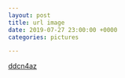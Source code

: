 ```yaml
---
layout: post
title: url image
date: 2019-07-27 23:00:00 +0000
categories: pictures

---
```

[ddcn4az](https://images-wixmp-ed30a86b8c4ca887773594c2.wixmp.com/f/3c93fa1c-58aa-4dd5-917f-2036b7a74ece/ddcn4az-e58e6457-0ed7-41eb-b861-6cd0e7ec26bf.png/v1/fill/w_900,h_900,q_80,strp/pomerino_by_mellowkun_ddcn4az-fullview.jpg?token=eyJ0eXAiOiJKV1QiLCJhbGciOiJIUzI1NiJ9.eyJzdWIiOiJ1cm46YXBwOjdlMGQxODg5ODIyNjQzNzNhNWYwZDQxNWVhMGQyNmUwIiwiaXNzIjoidXJuOmFwcDo3ZTBkMTg4OTgyMjY0MzczYTVmMGQ0MTVlYTBkMjZlMCIsIm9iaiI6W1t7ImhlaWdodCI6Ijw9OTAwIiwicGF0aCI6IlwvZlwvM2M5M2ZhMWMtNThhYS00ZGQ1LTkxN2YtMjAzNmI3YTc0ZWNlXC9kZGNuNGF6LWU1OGU2NDU3LTBlZDctNDFlYi1iODYxLTZjZDBlN2VjMjZiZi5wbmciLCJ3aWR0aCI6Ijw9OTAwIn1dXSwiYXVkIjpbInVybjpzZXJ2aWNlOmltYWdlLm9wZXJhdGlvbnMiXX0.MYWhx1Cty9v3PhE2SS6S9ZzvG3Yd4NLvKRftsllgPbk "ddcn4az")